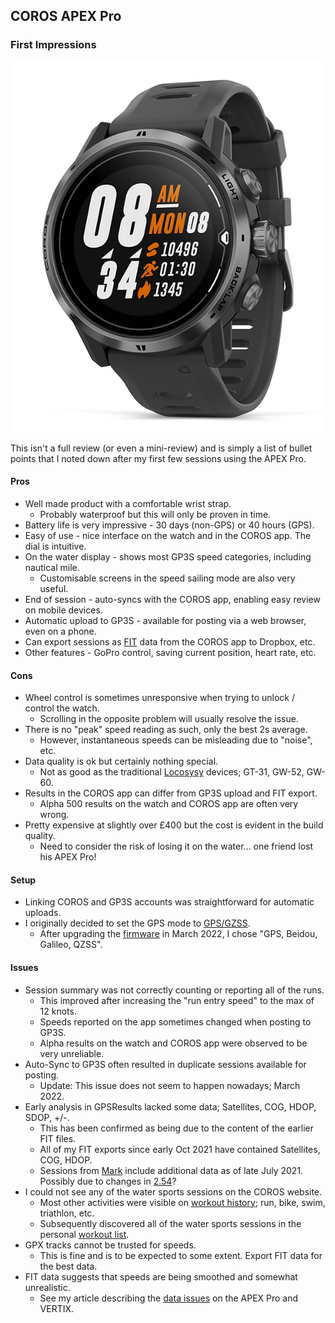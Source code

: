 ## COROS APEX Pro

### First Impressions

![apex-pro](img/apex-pro-black.jpg)



This isn't a full review (or even a mini-review) and is simply a list of bullet points that I noted down after my first few sessions using the APEX Pro.



#### Pros

- Well made product with a comfortable wrist strap.
  - Probably waterproof but this will only be proven in time.
- Battery life is very impressive - 30 days (non-GPS) or 40 hours (GPS).
- Easy of use - nice interface on the watch and in the COROS app. The dial is intuitive.
- On the water display - shows most GP3S speed categories, including nautical mile.
  - Customisable screens in the speed sailing mode are also very useful.
- End of session - auto-syncs with the COROS app, enabling easy review on mobile devices.
- Automatic upload to GP3S - available for posting via a web browser, even on a phone.
- Can export sessions as [FIT](https://developer.garmin.com/fit/protocol/) data from the COROS app to Dropbox, etc.
- Other features - GoPro control, saving current position, heart rate, etc.



#### Cons

- Wheel control is sometimes unresponsive when trying to unlock / control the watch.
  - Scrolling in the opposite problem will usually resolve the issue.
- There is no "peak" speed reading as such, only the best 2s average.
  - However, instantaneous speeds can be misleading due to "noise", etc.
- Data quality is ok but certainly nothing special.
  - Not as good as the traditional [Locosysy](../../locosys/README.md) devices; GT-31, GW-52, GW-60.
- Results in the COROS app can differ from GP3S upload and FIT export.
  - Alpha 500 results on the watch and COROS app are often very wrong.
- Pretty expensive at slightly over £400 but the cost is evident in the build quality.
  - Need to consider the risk of losing it on the water... one friend lost his APEX Pro!



#### Setup

- Linking COROS and GP3S accounts was straightforward for automatic uploads.
- I originally decided to set the GPS mode to [GPS/GZSS](https://support.coros.com/hc/en-us/articles/360039840372-More-Settings-Menu).
  - After upgrading the [firmware](https://mobile.coros.com/release) in March 2022, I chose "GPS, Beidou, Galileo, QZSS".



#### Issues

- Session summary was not correctly counting or reporting all of the runs.
  - This improved after increasing the "run entry speed" to the max of 12 knots.
  - Speeds reported on the app sometimes changed when posting to GP3S.
  - Alpha results on the watch and COROS app were observed to be very unreliable.
- Auto-Sync to GP3S often resulted in duplicate sessions available for posting.
  - Update: This issue does not seem to happen nowadays; March 2022.
- Early analysis in GPSResults lacked some data; Satellites, COG, HDOP, SDOP, +/-.
  - This has been confirmed as being due to the content of the earlier FIT files.
  - All of my FIT exports since early Oct 2021 have contained Satellites, COG, HDOP.
  - Sessions from [Mark](../../../sessions/mark/README.md) include additional data as of late July 2021. Possibly due to changes in [2.54](https://support.coros.com/hc/en-us/articles/360039842992-Released-updates-for-COROS-APEX-Pro)?
- I could not see any of the water sports sessions on the COROS website.
  - Most other activities were visible on [workout history](https://en.coros.com/web/webdata/datalist.html); run, bike, swim, triathlon, etc.
  - Subsequently discovered all of the water sports sessions in the personal [workout list](https://t.coros.com/admin/views/activities).
- GPX tracks cannot be trusted for speeds.
  - This is fine and is to be expected to some extent. Export FIT data for the best data.
- FIT data suggests that speeds are being smoothed and somewhat unrealistic.
  - See my article describing the [data issues](../data-issues.md) on the APEX Pro and VERTIX.
